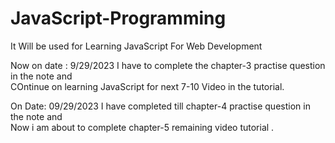 # JavaScript-Programming
It Will be used for Learning JavaScript For Web Development

Now on date : 9/29/2023
I have to complete the chapter-3 practise question in the note and
<br>
COntinue on learning JavaScript for next 7-10 Video in the tutorial.

On Date: 09/29/2023
I have completed till chapter-4 practise question in the note and <br>
Now i am about to complete chapter-5  remaining video tutorial .<br>